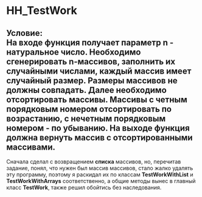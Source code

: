 # HH_TestWork
Условие:<br>
На входе функция получает параметр n - натуральное число. Необходимо сгенерировать n-массивов, заполнить их случайными числами, каждый массив имеет случайный размер. Размеры массивов не должны совпадать. Далее необходимо отсортировать массивы. Массивы с четным порядковым номером отсортировать по возрастанию, с нечетным порядковым номером - по убыванию. На выходе функция должна вернуть массив с отсортированными массивами.
--------------------------------------------------------------------------------
Сначала сделал с возвращением **списка** массивов, но, перечитав задание, понял, что нужен был массив массивов, стало жалко удалять эту программу, поэтому я раскидал их по классам **TestWorkWithList** и **TestWorkWithArrays** соответственно, а общие методы вынес в главный класс **TestWork**, также решил обойтись без наследования.
